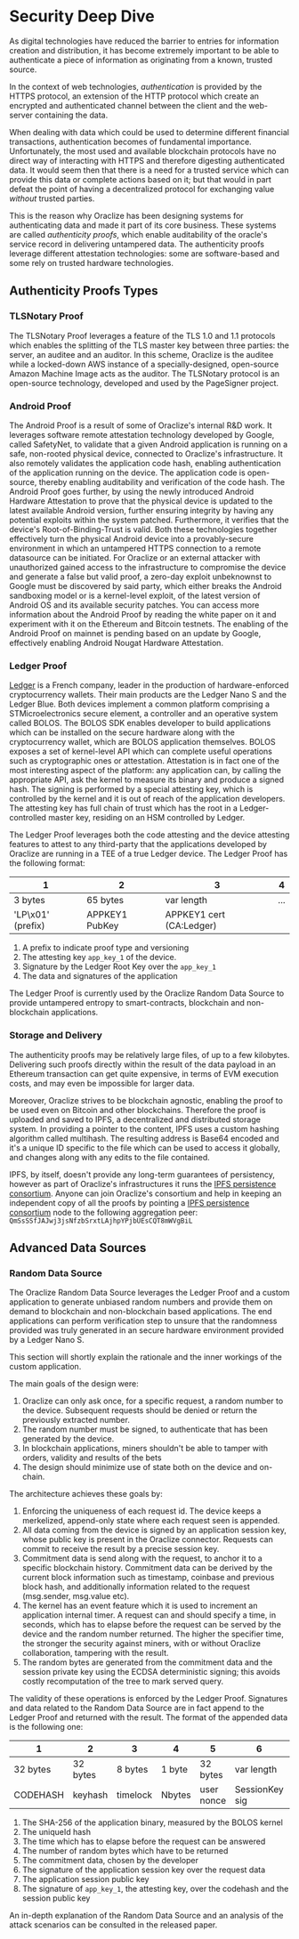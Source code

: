 # Security Deep Dive
As digital technologies have reduced the barrier to entries for information creation and distribution, it has become extremely important to be able to authenticate a piece of information as originating from a known, trusted source.

In the context of web technologies, _authentication_ is provided by the HTTPS protocol, an extension of the HTTP protocol which create an encrypted and authenticated channel between the client and the web-server containing the data.

When dealing with data which could be used to determine different financial transactions, authentication becomes of fundamental importance. Unfortunately, the most used and available blockchain protocols have no direct way of interacting with HTTPS and therefore digesting authenticated data. It would seem then that there is a need for a trusted service which can provide this data or complete actions based on it; but that would in part defeat the point of having a decentralized protocol for exchanging value *without* trusted parties.

This is the reason why Oraclize has been designing systems for authenticating data and made it part of its core business. These systems are called *authenticity proofs*, which enable auditability of the oracle's service record in delivering untampered data.
The authenticity proofs leverage different attestation technologies: some are software-based and some rely on trusted hardware technologies.

## Authenticity Proofs Types

### TLSNotary Proof
The TLSNotary Proof leverages a feature of the TLS 1.0 and 1.1 protocols which enables the splitting of the TLS master key between three parties: the server, an auditee and an auditor. In this scheme, Oraclize is the auditee while a locked-down AWS instance of a specially-designed, open-source Amazon Machine Image acts as the auditor. The TLSNotary protocol is an open-source technology, developed and used by the PageSigner project.

### Android Proof
The Android Proof is a result of some of Oraclize's internal R&D work. It leverages software remote attestation technology developed by Google, called SafetyNet, to validate that a given Android application is running on a safe, non-rooted physical device, connected to Oraclize's infrastructure. It also remotely validates the application code hash, enabling authentication of the application running on the device. The application code is open-source, thereby enabling auditability and verification of the code hash. The Android Proof goes further, by using the newly introduced Android Hardware Attestation to prove that the physical device is updated to the latest available Android version, further ensuring integrity by having any potential exploits within the system patched. Furthermore, it verifies that the device's Root-of-Binding-Trust is valid. Both these technologies together effectively turn the physical Android device into a provably-secure environment in which an untampered HTTPS connection to a remote datasource can be initiated. For Oraclize or an external attacker with unauthorized gained access to the infrastructure to compromise the device and generate a false but valid proof, a zero-day exploit unbeknownst to Google must be discovered by said party, which either breaks the Android sandboxing model or is a kernel-level exploit, of the latest version of Android OS and its available security patches.
You can access more information about the Android Proof by reading the white paper on it and experiment with it on the Ethereum and Bitcoin testnets. The enabling of the Android Proof on mainnet is pending based on an update by Google, effectively enabling Android Nougat Hardware Attestation.


### Ledger Proof

<a href="https://www.ledger.co">Ledger</a> is a French company, leader in the production of hardware-enforced cryptocurrency wallets. Their main products are the Ledger Nano S and the Ledger Blue. Both devices implement a common platform comprising a STMicroelectronics secure element, a controller and an operative system called BOLOS.
The BOLOS SDK enables developer to build applications which can be installed on the secure hardware along with the cryptocurrency wallet, which are BOLOS application themselves.
BOLOS exposes a set of kernel-level API which can complete useful operations such as cryptographic ones or attestation. Attestation is in fact one of the most interesting aspect of the platform: any application can, by calling the appropriate API, ask the kernel to measure its binary and produce a signed hash. The signing is performed by a special attesting key, which is controlled by the kernel and it is out of reach of the application developers. The attesting key has full chain of trust which has the root in a Ledger-controlled master key, residing on an HSM controlled by Ledger.

The Ledger Proof leverages both the code attesting and the device attesting features to attest to any third-party that the applications developed by Oraclize are running in a TEE of a true Ledger device. The Ledger Proof has the following format:

<table>
<thead>
<tr>
<th>1</th>
<th>2</th>
<th>3</th>
<th>4</th>
</tr>
</thead>
<tbody>
<tr>
<td>3 bytes</td>
<td>65 bytes</td>
<td>var length</td>
<td>...</td>
</tr>
<tr>
<td>'LP\x01' (prefix)</td>
<td>APPKEY1 PubKey</td>
<td>APPKEY1 cert (CA:Ledger)</td>
</tr></tbody></table>

1. A prefix to indicate proof type and versioning
2. The attesting key `app_key_1` of the device.
3. Signature by the Ledger Root Key over the `app_key_1`
4. The data and signatures of the application

The Ledger Proof is currently used by the Oraclize Random Data Source to provide untampered entropy to smart-contracts, blockchain and non-blockchain applications.

### Storage and Delivery
The authenticity proofs may be relatively large files, of up to a few kilobytes. Delivering such proofs directly within the result of the data payload in an Ethereum transaction can get quite expensive, in terms of EVM execution costs, and may even be impossible for larger data.

Moreover, Oraclize strives to be blockchain agnostic, enabling the proof to be used even on Bitcoin and other blockchains. Therefore the proof is uploaded and saved to IPFS, a decentralized and distributed storage system. In providing a pointer to the content, IPFS uses a custom hashing algorithm called multihash. The resulting address is Base64 encoded and it's a unique ID specific to the file which can be used to access it globally, and changes along with any edits to the file contained.

IPFS, by itself, doesn't provide any long-term guarantees of persistency, however as part of Oraclize's infrastructures it runs the <a href="https://github.com/oraclize/ipfs-persistence-consortium" target="_blank">IPFS persistence consortium</a>. Anyone can join Oraclize's consortium and help in keeping an independent copy of all the proofs by pointing a <a href="https://github.com/oraclize/ipfs-persistence-consortium" target="_blank">IPFS persistence consortium</a> node to the following aggregation peer: `QmSsSSfJAJwj3jsNfzbSrxtLAjhpYPjbUEsCQT8mWVgBiL`

## Advanced Data Sources

### Random Data Source
The Oraclize Random Data Source leverages the Ledger Proof and a custom application to generate unbiased random numbers and provide them on demand to blockchain and non-blockchain based applications. The end applications can perform verification step to unsure that the randomness provided was truly generated in an secure hardware environment provided by a Ledger Nano S.

This section will shortly explain the rationale and the inner workings of the custom application.

The main goals of the design were:

1. Oraclize can only ask once, for a specific request, a random number to the device. Subsequent requests should be denied or return the previously extracted number.
2. The random number must be signed, to authenticate that has been generated by the device.
3. In blockchain applications, miners shouldn't be able to tamper with orders, validity and results of the bets
4. The design should minimize use of state both on the device and on-chain.

The architecture achieves these goals by:

1. Enforcing the uniqueness of each request id. The device keeps a merkelized, append-only state where each request seen is appended.
2. All data coming from the device is signed by an application session key, whose public key is present in the Oraclize connector. Requests can commit to receive the result by a precise session key.
3. Commitment data is send along with the request, to anchor it to a specific blockchain history. Commitment data can be derived by the current block information such as timestamp, coinbase and previous block hash, and additionally information related to the request (msg.sender, msg.value etc).
4. The kernel has an event feature which it is used to increment an application internal timer. A request can and should specify a time, in seconds, which has to elapse before the request can be served by the device and the random number returned. The higher the specifier time, the stronger the security against miners, with or without Oraclize collaboration, tampering with the result.  
5. The random bytes are generated from the commitment data and the session private key using the ECDSA deterministic signing; this avoids costly recomputation of the tree to mark served query.

The validity of these operations is enforced by the Ledger Proof. Signatures and data related to the Random Data Source are in fact append to the Ledger Proof and returned with the result. The format of the appended data is the following one:
<table>
<thead>
<tr>
<th>1</th>
<th>2</th>
<th>3</th>
<th>4</th>
<th>5</th>
<th>6</th>
<th>7</th>
<th>8</th>
</tr>
</thead>
<tbody>
<tr>
<td>32 bytes</td>
<td>32 bytes</td>
<td>8 bytes</td>
<td>1 byte</td>
<td>32 bytes</td>
<td>var length</td>
<td>65 bytes</td>
<td>var length</td>
</tr>
<tr>
<td>CODEHASH</td>
<td>keyhash</td>
<td>timelock</td>
<td>Nbytes</td>
<td>user nonce</td>
<td>SessionKey sig</td>
<td>SessionPubKey</td>
<td>attestation sig</td>
</tr></tbody></table>

1. The SHA-256 of the application binary, measured by the BOLOS kernel
2. The uniqueId hash
3. The time which has to elapse before the request can be answered
4. The number of random bytes which have to be returned
5. The commitment data, chosen by the developer
6. The signature of the application session key over the request data
7. The application session public key
8. The signature of `app_key_1`, the attesting key, over the codehash and the session public key

An in-depth explanation of the Random Data Source and an analysis of the attack scenarios can be consulted in the released paper.
